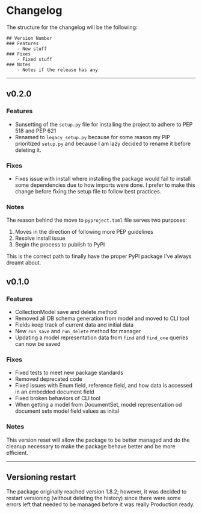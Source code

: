 # Changelog

The structure for the changelog will be the following:

```
## Version Number
### Features
    - New stuff
### Fixes
    - Fixed stuff
### Notes
    - Notes if the release has any
```

<hr>

## v0.2.0

### Features

- Sunsetting of the `setup.py` file for installing the project to adhere to PEP 518 and PEP 621
- Renamed to `legacy_setup.py` because for some reason my PIP prioritized `setup.py` and because I am lazy decided to rename it before deleting it.

### Fixes

- Fixes issue with install where installing the package would fail to install some dependencies due to how imports were done. I prefer to make this change before fixing the setup file to follow best practices.

### Notes

The reason behind the move to `pyproject.toml` file serves two purposes:

1. Moves in the direction of following more PEP guidelines
2. Resolve install issue
3. Begin the process to publish to PyPI

This is the correct path to finally have the proper PyPI package I've always dreamt about. 

## v0.1.0

### Features

- CollectionModel save and delete method
- Removed all DB schema generation from model and moved to CLI tool
- Fields keep track of current data and initial data
- New `run_save` and `run_delete` method for manager
- Updating a model representation data from `find` and `find_one` queries can now be saved 

### Fixes

- Fixed tests to meet new package standards
- Removed deprecated code
- Fixed issues with Enum field, reference field, and how data is accessed in an embedded document field
- Fixed broken behaviors of CLI tool
- When getting a model from DocumentSet, model representation od document sets model field values as inital

### Notes

This version reset will allow the package to be better managed and do the cleanup necessary to make the package behave better and be more efficient. 

<hr> 

## Versioning restart

The package originally reached version 1.8.2; however, it was decided to restart versioning (without deleting the history) since there were some errors left that needed to be managed before it was really Production ready.

